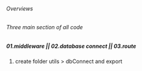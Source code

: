 
<ol>
<h6>Overviews</h6>
<h6>Three main  section of all code </h6>
<h5>01.middleware || 
02.database connect ||
03.route</h5>
  <ol>
  <li>create folder utils > dbConnect and export </li>
</ol>
</ol>
